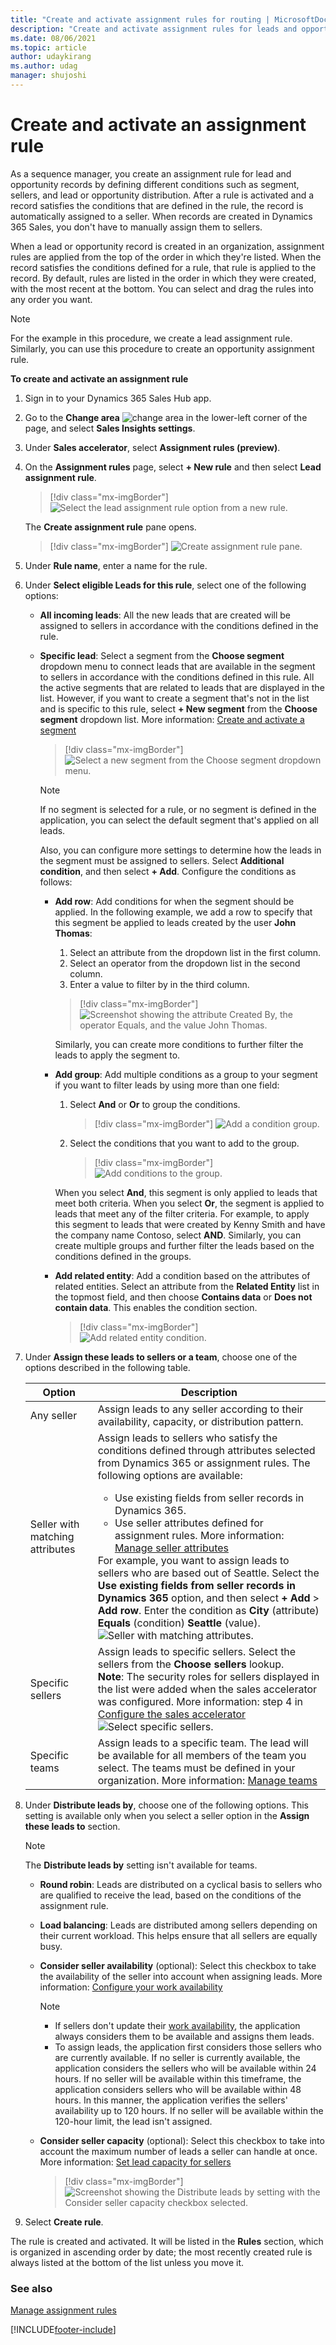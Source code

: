 ```yaml
---
title: "Create and activate assignment rules for routing | MicrosoftDocs"
description: "Create and activate assignment rules for leads and opportunities by defining conditions to automatically assign records to sellers when the defined conditions are met in Dynamics 365 Sales."
ms.date: 08/06/2021
ms.topic: article
author: udaykirang
ms.author: udag
manager: shujoshi
---
```


# Create and activate an assignment rule

As a sequence manager, you create an assignment rule for lead and opportunity records by defining different conditions such as segment, sellers, and lead or opportunity distribution. After a rule is activated and a record satisfies the conditions that are defined in the rule, the record is automatically assigned to a seller. When records are created in Dynamics 365 Sales, you don't have to manually assign them to sellers.

When a lead or opportunity record is created in an organization, assignment rules are applied from the top of the order in which they're listed. When the record satisfies the conditions defined for a rule, that rule is applied to the record. By default, rules are listed in the order in which they were created, with the most recent at the bottom. You can select and drag the rules into any order you want.

>[!NOTE]
>For the example in this procedure, we create a lead assignment rule. Similarly, you can use this procedure to create an opportunity assignment rule.  

**To create and activate an assignment rule**

1. Sign in to your Dynamics 365 Sales Hub app.

2. Go to the **Change area** ![change area](media/change-area-icon.png) in the lower-left corner of the page, and select **Sales Insights settings**.

3. Under **Sales accelerator**, select **Assignment rules (preview)**.

4. On the **Assignment rules** page, select **+ New rule** and then select **Lead assignment rule**.

   >[!div class="mx-imgBorder"]
   >![Select the lead assignment rule option from a new rule.](media/sa-ar-create-assignment-rule-select-lead.png "Select the ead assignment rule option from a new rule")   

    The **Create assignment rule** pane opens.    
    >[!div class="mx-imgBorder"]
    >![Create assignment rule pane.](media/sa-ar-create-assignment-rule-right-pane.png "Create assignment rule pane")   

5. Under **Rule name**, enter a name for the rule.

6. <a name="setSegment"></a>Under **Select eligible Leads for this rule**, select one of the following options:

    - **All incoming leads**: All the new leads that are created will be assigned to sellers in accordance with the conditions defined in the rule.
    - **Specific lead**: Select a segment from the **Choose segment** dropdown menu to connect leads that are available in the segment to sellers in accordance with the conditions defined in this rule. All the active segments that are related to leads that are displayed in the list. However, if you want to create a segment that's not in the list and is specific to this rule, select **+ New segment** from the **Choose segment** dropdown list. More information: [Create and activate a segment](create-and-activate-a-segment.md)

      >[!div class="mx-imgBorder"]
      >![Select a new segment from the Choose segment dropdown menu.](media/sa-segment-assignment-rule-specific-lead.png "Select new segment from choose segment dropdown")

      >[!NOTE]
      >If no segment is selected for a rule, or no segment is defined in the application, you can select the default segment that's applied on all leads.

      Also, you can configure more settings to determine how the leads in the segment must be assigned to sellers. Select **Additional condition**, and then select **+ Add**. Configure the conditions as follows:

        - **Add row**: Add conditions for when the segment should be applied. In the following example, we add a row to specify that this segment be applied to leads created by the user **John Thomas**:

          1. Select an attribute from the dropdown list in the first column.
          2. Select an operator from the dropdown list in the second column.
          3. Enter a value to filter by in the third column.

          >[!div class="mx-imgBorder"]
          >![Screenshot showing the attribute Created By, the operator Equals, and the value John Thomas.](media/sa-segment-condition-add-row.png "Add a condition row")

          Similarly, you can create more conditions to further filter the leads to apply the segment to.

        - **Add group**: Add multiple conditions as a group to your segment if you want to filter leads by using more than one field:

          1. Select **And** or **Or** to group the conditions.   

             >[!div class="mx-imgBorder"]
             >![Add a condition group.](media/sa-segment-condition-add-group.png "Add a condition group")

          2. Select the conditions that you want to add to the group.

             >[!div class="mx-imgBorder"]
             >![Add conditions to the group.](media/sa-segment-condition-add-group-select-condition.png "Add conditions to the group")

            When you select **And**, this segment is only applied to leads that meet both criteria. When you select **Or**, the segment is applied to leads that meet any of the filter criteria. For example, to apply this segment to leads that were created by Kenny Smith and have the company name Contoso, select **AND**. Similarly, you can create multiple groups and further filter the leads based on the conditions defined in the groups.

        -	**Add related entity**: Add a condition based on the attributes of related entities.
            Select an attribute from the **Related Entity** list in the topmost field, and then choose **Contains data** or **Does not contain data**. This enables the condition section.

            >[!div class="mx-imgBorder"]
            >![Add related entity condition.](media/sa-segment-condition-add-related-entity.png "Add related entity condition")

7. Under **Assign these leads to sellers or a team**, choose one of the options described in the following table.

    | Option | Description |
    |--------|-------------|
    | Any seller | Assign leads to any seller according to their availability, capacity, or distribution pattern. |
    | Seller with matching attributes | Assign leads to sellers who satisfy the conditions defined through attributes selected from Dynamics 365 or assignment rules. The following options are available:<ul><li>Use existing fields from seller records in Dynamics 365.</li><li>Use seller attributes defined for assignment rules. More information: [Manage seller attributes](manage-seller-attributes.md)</li></ul>For example, you want to assign leads to sellers who are based out of Seattle. Select the **Use existing fields from seller records in Dynamics 365** option, and then select **+ Add** > **Add row**. Enter the condition as **City** (attribute) **Equals** (condition) **Seattle** (value).<br>![Seller with matching attributes.](media/sa-ar-seller-with-matching-attributes.png "Seller with matching attributes") |
    | Specific sellers | Assign leads to specific sellers. Select the sellers from the **Choose sellers** lookup.<br>**Note**: The security roles for sellers displayed in the list were added when the sales accelerator was configured. More information: step 4 in [Configure the sales accelerator](enable-configure-sales-accelerator.md)<br>![Select specific sellers.](media/sa-ar-select-specific-sellers.png "Select specific sellers") |
    | Specific teams | Assign leads to a specific team. The lead will be available for all members of the team you select. The teams must be defined in your organization. More information: [Manage teams](/power-platform/admin/manage-teams#ownergroup-team-or-access-team) |

8. Under **Distribute leads by**, choose one of the following options. This setting is available only when you select a seller option in the **Assign these leads to** section.

   >[!NOTE]
   >The **Distribute leads by** setting isn't available for teams.

   - **Round robin**: Leads are distributed on a cyclical basis to sellers who are qualified to receive the lead, based on the conditions of the assignment rule.
   - **Load balancing**: Leads are distributed among sellers depending on their current workload. This helps ensure that all sellers are equally busy.
   - **Consider seller availability** (optional): Select this checkbox to take the availability of the seller into account when assigning leads. More information: [Configure your work availability](personalize-sales-accelerator.md#configure-your-work-availability)

     >[!NOTE]
     >
     >- If sellers don't update their [work availability](personalize-sales-accelerator.md#configure-your-work-availability), the application always considers them to be available and assigns them leads.
     >- To assign leads, the application first considers those sellers who are currently available. If no seller is currently available, the application considers the sellers who will be available within 24 hours. If no seller will be available within this timeframe, the application considers sellers who will be available within 48 hours. In this manner, the application verifies the sellers' availability up to 120 hours. If no seller will be available within the 120-hour limit, the lead isn't assigned.

   - **Consider seller capacity** (optional): Select this checkbox to take into account the maximum number of leads a seller can handle at once. More information: [Set lead capacity for sellers](manage-sales-teams.md#set-capacity-for-sellers)

      >[!div class="mx-imgBorder"]
      >![Screenshot showing the Distribute leads by setting with the Consider seller capacity checkbox selected.](media/sa-ar-distribute-leads-by.png "Consider seller capacity checkbox")

9. Select **Create rule**.

The rule is created and activated. It will be listed in the **Rules** section, which is organized in ascending order by date; the most recently created rule is always listed at the bottom of the list unless you move it.


### See also

[Manage assignment rules](create-manage-assignment-rules.md)

[!INCLUDE[footer-include](../includes/footer-banner.md)]
